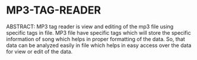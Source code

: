 # MP3-TAG-READER
ABSTRACT:
MP3 tag reader is view and editing of the mp3 file using specific tags in file. MP3 file have specific tags which will store the specific information of song which helps in proper formatting of the data. So, that data can be analyzed easily in file which helps in easy access over the data for view or edit of the data.
